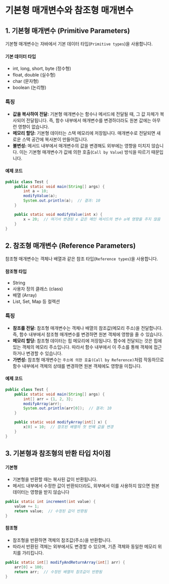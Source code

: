 # 기본형 매개변수와 참조형 매개변수

## 1. 기본형 매개변수 (Primitive Parameters)

기본형 매개변수는 자바에서 기본 데이터 타입(`Primitive types`)을 사용합니다.

#### 기본 데이터 타입

- int, long, short, byte (정수형)
- float, double (실수형)
- char (문자형)
- boolean (논리형)

### 특징

- **값을 복사하여 전달:** 기본형 매개변수는 함수나 메서드에 전달될 때, 그 값 자체가 복사되어 전달됩니다. 즉, 함수 내부에서 매개변수를 변경하더라도 원본 값에는 아무런 영향이 없습니다.
- **메모리 할당:** 기본형 데이터는 스택 메모리에 저장됩니다. 매개변수로 전달되면 새로운 스택 공간에 복사본이 만들어집니다.
- **불변성:** 메서드 내부에서 매개변수의 값을 변경해도 외부에는 영향을 미치지 않습니다. 이는 기본형 매개변수가 값에 의한 호출(`Call by Value`) 방식을 따르기 때문입니다.

#### 예제 코드

```java
public class Test {
    public static void main(String[] args) {
        int a = 10;
        modifyValue(a);
        System.out.println(a);  // 결과: 10
    }

    public static void modifyValue(int x) {
        x = 20;  // 여기서 변경된 x 값은 메인 메서드의 변수 a에 영향을 주지 않음
    }
}
```

## 2. 참조형 매개변수 (Reference Parameters)

참조형 매개변수는 객체나 배열과 같은 참조 타입(`Reference types`)을 사용합니다.

#### 참조형 타입

- String
- 사용자 정의 클래스 (class)
- 배열 (Array)
- List, Set, Map 등 컬렉션

### 특징

- **참조를 전달:** 참조형 매개변수는 객체나 배열의 참조값(메모리 주소)을 전달합니다. 즉, 함수 내부에서 참조형 매개변수를 변경하면 원본 객체에 영향을 줄 수 있습니다.
- **메모리 할당:** 참조형 데이터는 힙 메모리에 저장됩니다. 함수에 전달되는 것은 힙에 있는 객체의 메모리 주소입니다. 따라서 함수 내부에서 이 주소를 통해 객체에 접근하거나 변경할 수 있습니다.
- **가변성:** 참조형 매개변수는 `주소에 의한 호출(Call by Reference)`처럼 작동하므로 함수 내부에서 객체의 상태를 변경하면 원본 객체에도 영향을 미칩니다.

#### 예제 코드

```java
public class Test {
    public static void main(String[] args) {
        int[] arr = {1, 2, 3};
        modifyArray(arr);
        System.out.println(arr[0]);  // 결과: 10
    }

    public static void modifyArray(int[] x) {
        x[0] = 10;  // 참조된 배열의 첫 번째 값을 변경
    }
}
```

## 3. 기본형과 참조형의 반환 타입 차이점

#### 기본형

- 기본형을 반환할 때는 복사된 값이 반환됩니다.
- 메서드 내부에서 수정한 값이 반환되더라도, 외부에서 이를 사용하지 않으면 원본 데이터는 영향을 받지 않습니다

```java
public static int increment(int value) {
    value += 1;
    return value;  // 수정된 값이 반환됨
}
```

#### 참조형

- 참조형을 반환하면 객체의 참조값(주소)을 반환합니다.
- 따라서 반환된 객체는 외부에서도 변경할 수 있으며, 기존 객체와 동일한 메모리 위치를 가리킵니다.

```java
public static int[] modifyAndReturnArray(int[] arr) {
    arr[0] = 100;
    return arr;  // 수정된 배열의 참조값이 반환됨
}
```
